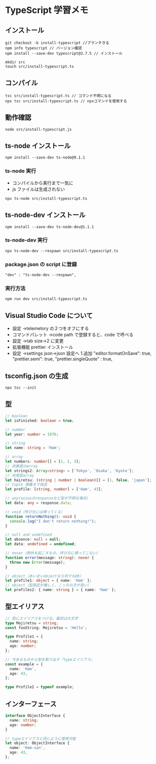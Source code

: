 # TypeScript 学習メモ

## インストール

```
git checkout -b install-typescript //ブランチきる
npm info typescript // バージョン確認
npm install --save-dev typescript@3.7.5 // インストール
```

```
mkdir src
touch src/install-typescript.ts
```

## コンパイル

```
tsc src/install-typescript.ts // コマンド不明になる
npx tsc src/install-typescript.ts // npxコマンドを使用する
```

## 動作確認

```
node src/install-typescript.js
```

## ts-node インストール

```
npm install --save-dev ts-node@9.1.1
```

### ts-node 実行

- コンパイルから実行まで一気に
- js ファイルは生成されない

```
npx ts-node src/install-typescript.ts
```

## ts-node-dev インストール

```
npm install --save-dev ts-node-dev@1.1.1
```

### ts-node-dev 実行

```
npx ts-node-dev --respawn src/install-typescript.ts
```

### package.json の script に登録

```
"dev" : "ts-node-dev --respawn",
```

### 実行方法

```
npm run dev src/install-typescript.ts

```

## Visual Studio Code について

- 設定 →telemetory の２つをオフにする
- コマンドパレット →code path で登録すると、code で呼べる
- 設定 →tab size→2 に変更
- 拡張機能 prettier インストール
- 設定 →settings json→json 設定へ 1.追加
  "editor.formatOnSave": true,
  "prettier.semi": true,
  "prettier.singleQuote" : true,

## tsconfig.json の生成

```
npx tsc --init
```

## 型

```typescript
// boolean
let isFinished: boolean = true;

// number
let year: number = 1976;

// string
let name: string = 'Ham';

// array
let numbers: number[] = [1, 2, 3];
// 非推奨のarray
let strings2: Array<string> = ['Tokyo', 'Osaka', 'Kyoto'];
// 共用型array
let hairetsu: (string | number | boolean)[] = [1, false, 'japan'];
// tuple 順番まで指定
let profile: [string, number] = ['Ham', 43];

// any(axiosのresponseなど型が不明な場合)
let data: any = response.data;

// void（呼び元には帰ってくる）
function returnNothing(): void {
  console.log("I don't return nothing!");
}

// null and undefined
let absence: null = null;
let data: undefined = undefined;

// never（例外を起こすもの、呼び元に帰ってこない）
function error(message: string): never {
  throw new Error(message);
}

// object（あいまいobjectなら何でもOK）
let profile1: object = { name: 'Ham' };
// object（型指定が厳しく、こっちの方が良い）
let profiles2: { name: string } = { name: 'Ham' };
```

## 型エイリアス

```typescript
// 型にエイリアスをつける。最初は大文字
type Mojiretsu = string;
const fooString: Mojiretsu = 'Hello';

type Profile1 = {
  name: string;
  age: number;
};

// 今あるものから型を取り出す「typeエイリアス」
const example = {
  name: 'Ham',
  age: 43,
};

type Profile2 = typeof example;
```

## インターフェース

```typescript
interface ObjectInterface {
  name: string;
  age: number;
}

// typeエイリアスと同じように使用可能
let object: ObjectInterface {
  name: 'Ham-san',
  age: 43,
};
```
